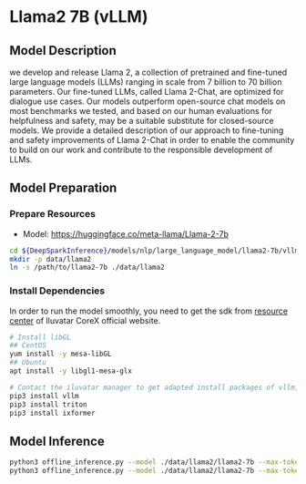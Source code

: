 # Llama2 7B (vLLM)

## Model Description

we develop and release Llama 2, a collection of pretrained and fine-tuned large language models (LLMs) ranging in scale
from 7 billion to 70 billion parameters. Our fine-tuned LLMs, called Llama 2-Chat, are optimized for dialogue use cases.
Our models outperform open-source chat models on most benchmarks we tested, and based on our human evaluations for
helpfulness and safety, may be a suitable substitute for closed-source models. We provide a detailed description of our
approach to fine-tuning and safety improvements of Llama 2-Chat in order to enable the community to build on our work
and contribute to the responsible development of LLMs.

## Model Preparation

### Prepare Resources

- Model: <https://huggingface.co/meta-llama/Llama-2-7b>

```bash
cd ${DeepSparkInference}/models/nlp/large_language_model/llama2-7b/vllm
mkdir -p data/llama2
ln -s /path/to/llama2-7b ./data/llama2
```

### Install Dependencies

In order to run the model smoothly, you need to get the sdk from [resource
center](https://support.iluvatar.com/#/ProductLine?id=2) of Iluvatar CoreX official website.

```bash
# Install libGL
## CentOS
yum install -y mesa-libGL
## Ubuntu
apt install -y libgl1-mesa-glx

# Contact the iluvatar manager to get adapted install packages of vllm, triton, and ixformer
pip3 install vllm
pip3 install triton
pip3 install ixformer
```

## Model Inference

```bash
python3 offline_inference.py --model ./data/llama2/llama2-7b --max-tokens 256 -tp 1 --temperature 0.0
python3 offline_inference.py --model ./data/llama2/llama2-7b --max-tokens 256 -tp 2 --temperature 0.0
```
